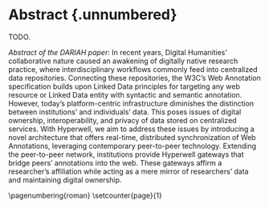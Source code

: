 # Abstract {.unnumbered}

TODO.

_Abstract of the DARIAH paper:_ In recent years, Digital Humanities’ collaborative nature caused an awakening of digitally native research practice, where interdisciplinary workflows commonly feed into centralized data repositories. Connecting these repositories, the W3C’s Web Annotation specification builds upon Linked Data principles for targeting any web resource or Linked Data entity with syntactic and semantic annotation. However, today’s platform-centric infrastructure diminishes the distinction between institutions’ and individuals’ data. This poses issues of digital ownership, interoperability, and privacy of data stored on centralized services. With Hyperwell, we aim to address these issues by introducing a novel architecture that offers real-time, distributed synchronization of Web Annotations, leveraging contemporary peer-to-peer technology. Extending the peer-to-peer network, institutions provide Hyperwell gateways that bridge peers’ annotations into the web. These gateways affirm a researcher’s affiliation while acting as a mere mirror of researchers’ data and maintaining digital ownership.

<!-- Mention that the requirement is two-fold: On the one hand, gateways can provide functionality for users on the web, such as affiliation and archiving. But additionally, gateways ensure interoperability in -->

\pagenumbering{roman}
\setcounter{page}{1}
